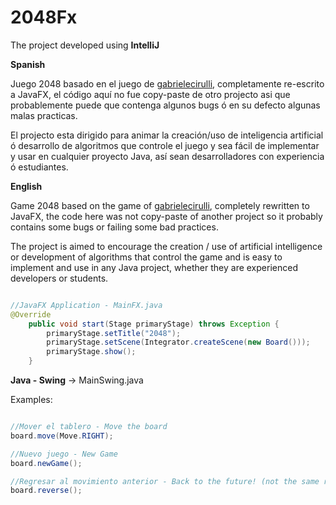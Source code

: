 # 2048Fx


The project developed using **IntelliJ**

**Spanish**

Juego 2048 basado en el juego de [gabrielecirulli](https://gabrielecirulli.github.io/2048/), completamente re-escrito a JavaFX, el código aquí no fue copy-paste de otro projecto asi que probablemente puede que contenga algunos bugs ó en su defecto algunas malas practicas.


El projecto esta dirigido para animar la creación/uso de inteligencia artificial ó desarrollo de algoritmos que controle el juego y sea fácil de implementar y usar en cualquier proyecto Java, así sean desarrolladores con experiencia ó estudiantes.


**English**

Game 2048 based on the game of [gabrielecirulli](https://gabrielecirulli.github.io/2048/), completely rewritten to JavaFX, the code here was not copy-paste of another project so it probably contains some bugs or failing some bad practices.


The project is aimed to encourage the creation / use of artificial intelligence or development of algorithms that control the game and is easy to implement and use in any Java project, whether they are experienced developers or students.



```java 

//JavaFX Application - MainFX.java
@Override
    public void start(Stage primaryStage) throws Exception {
        primaryStage.setTitle("2048");
        primaryStage.setScene(Integrator.createScene(new Board()));
        primaryStage.show();
    }
```

**Java - Swing** -> MainSwing.java 


Examples:

```java

//Mover el tablero - Move the board
board.move(Move.RIGHT);

//Nuevo juego - New Game
board.newGame();

//Regresar al movimiento anterior - Back to the future! (not the same random tile will be added)
board.reverse();
```


[logo]: https://github.com/d0tplist/2048Fx/raw/master/screen.png "Example"
